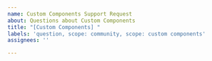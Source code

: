 ```yaml
---
name: Custom Components Support Request
about: Questions about Custom Components
title: "[Custom Components] "
labels: 'question, scope: community, scope: custom components'
assignees: ''

---
```


<!--
Thank you for reaching us regarding to Custom Components.
Please note that Angular wrapper for Custom Components is community build which also means you may get help from the community.

Before submitting your request, please read our Wiki page: https://github.com/form/angular-form/wiki/Custom-Components-with-Angular-Elements
-->

